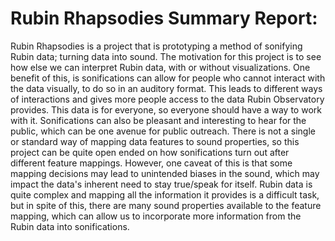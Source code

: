 # Rubin Rhapsodies Summary Report:



Rubin Rhapsodies is a project that is prototyping a method of sonifying Rubin data; turning data into sound.  The motivation for this project is to see how else we can interpret Rubin data, with or without visualizations. One benefit of this, is sonifications can allow for people who cannot interact with the data visually, to do so in an auditory format. This leads to different ways of interactions and gives more people access to the data Rubin Observatory provides. This data is for everyone, so everyone should have a way to work with it. Sonifications can also be pleasant and interesting to hear for the public, which can be one avenue for public outreach. There is not a single or standard way of mapping data features to sound properties, so this project can be quite open ended on how  sonifications turn out after different feature mappings. However, one caveat of this is that some mapping decisions may lead to unintended biases in the sound, which may impact the data's inherent need to stay true/speak for itself. Rubin data is quite complex and mapping all the information it provides is a difficult task, but in spite of this, there are many sound properties available to the feature mapping, which can allow us to incorporate more information from the Rubin data into sonifications.
